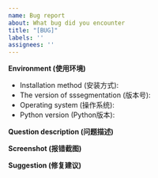 ```yaml
---
name: Bug report
about: What bug did you encounter
title: "[BUG]"
labels: ''
assignees: ''
---
```


**Environment (使用环境)**

- Installation method (安装方式): 
- The version of sssegmentation (版本号): 
- Operating system (操作系统): 
- Python version (Python版本): 

**Question description (问题描述)**

**Screenshot (报错截图)**

**Suggestion (修复建议)**
